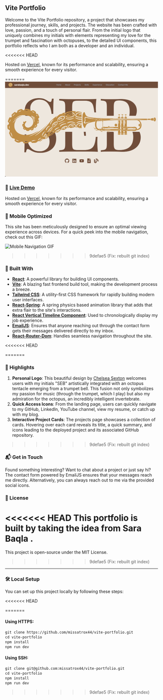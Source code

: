 ## Vite Portfolio

Welcome to the Vite Portfolio repository, a project that showcases my professional journey, skills, and projects. The website has been crafted with love, passion, and a touch of personal flair. From the initial logo that uniquely combines my initials with elements representing my love for the trumpet and fascination with octopuses, to the detailed UI components, this portfolio reflects who I am both as a developer and an individual.

<<<<<<< HEAD
 

Hosted on [Vercel](https://vercel.com/), known for its performance and scalability, ensuring a smooth experience for every visitor.

=======
![Landing Page Screenshot](./public/images/landing.png)

### 🚀 [Live Demo](https://www.sarabaqla.dev/)

Hosted on [Vercel](https://vercel.com/), known for its performance and scalability, ensuring a smooth experience for every visitor.


### 📱 Mobile Optimized

This site has been meticulously designed to ensure an optimal viewing experience across devices. For a quick peek into the mobile navigation, check out this GIF:

![Mobile Navigation GIF](./public/images/portfolio-demo.gif)

>>>>>>> 9defae5 (Fix: rebuilt git index)
### 🔧 Built With

- [**React**](https://react.dev/): A powerful library for building UI components.
- [**Vite**](https://vitejs.dev/): A blazing fast frontend build tool, making the development process a breeze.
- [**Tailwind CSS**](https://tailwindcss.com/): A utility-first CSS framework for rapidly building modern user interfaces.
- [**React-Spring**](https://www.react-spring.dev/): A spring physics based animation library that adds that extra flair to the site's interactions.
- [**React Vertical Timeline Component**](https://www.npmjs.com/package/react-vertical-timeline-component): Used to chronologically display my job experience.
- [**EmailJS**](https://www.emailjs.com/): Ensures that anyone reaching out through the contact form gets their messages delivered directly to my inbox.
- [**React-Router-Dom**](https://reactrouter.com/en/main): Handles seamless navigation throughout the site.

<<<<<<< HEAD
 
=======
### 🎥 Highlights

1. **Personal Logo**: This beautiful design by [Chelsea Sexton](https://github.com/chelsea314) welcomes users with my initials "SEB" artistically integrated with an octopus tentacle emerging from a trumpet bell. This fusion not only symbolizes my passion for music (through the trumpet, which I play) but also my admiration for the octopus, an incredibly intelligent invertebrate.
2. **Quick Access Icons**: From the landing page, users can quickly navigate to my GitHub, LinkedIn, YouTube channel, view my resume, or catch up with my blog.
3. **Interactive Project Cards**: The projects page showcases a collection of cards. Hovering over each card reveals its title, a quick summary, and icons leading to the deployed project and its associated GitHub repository.

>>>>>>> 9defae5 (Fix: rebuilt git index)
### 📬 Get in Touch

Found something interesting? Want to chat about a project or just say hi? The contact form powered by EmailJS ensures that your messages reach me directly. Alternatively, you can always reach out to me via the provided social icons.

### 📜 License

<<<<<<< HEAD
This portfolio is built by taking the idea from Sara Baqla . 
=======
This project is open-source under the MIT License.
>>>>>>> 9defae5 (Fix: rebuilt git index)

---
### 🛠️ Local Setup

You can set up this project locally by following these steps:

<<<<<<< HEAD
 
=======
#### Using HTTPS:
```
git clone https://github.com/missatrox44/vite-portfolio.git
cd vite-portfolio
npm install
npm run dev
```

#### Using SSH:
```
git clone git@github.com:missatrox44/vite-portfolio.git
cd vite-portfolio
npm install
npm run dev
```

>>>>>>> 9defae5 (Fix: rebuilt git index)
